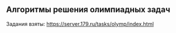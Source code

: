 ﻿## Алгоритмы решения олимпиадных задач

Задания взяты: https://server.179.ru/tasks/olymp/index.html
